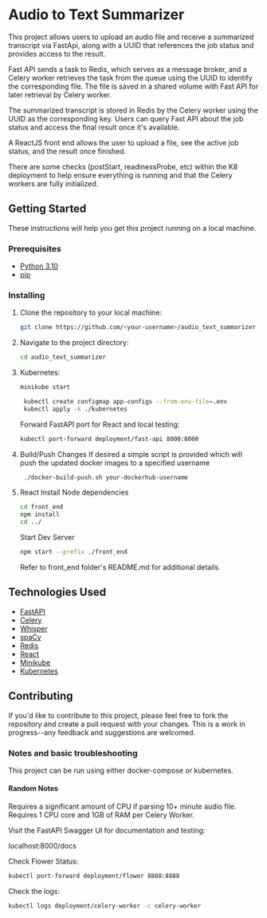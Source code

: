 # Audio to Text Summarizer

This project allows users to upload an audio file and receive a summarized transcript via FastApi,
along with a UUID that references the job status and provides access to the result.

Fast API sends a task to Redis, which serves as a message broker,
and a Celery worker retrieves the task from the queue using the UUID to identify the corresponding file.
The file is saved in a shared volume with Fast API for later retrieval by Celery worker.

The summarized transcript is stored in Redis by the Celery worker using the UUID as the corresponding key.
Users can query Fast API about the job status and access the final result once it's available.

A ReactJS front end allows the user to upload a file, see the active job status, and the result once finished.

There are some checks (postStart, readinessProbe, etc) within the K8 deployment to help ensure everything is running and that the Celery workers are fully initialized. 


## Getting Started

These instructions will help you get this project running on a local machine.

### Prerequisites

- [Python 3.10](https://www.python.org/downloads/)
- [pip](https://pip.pypa.io/en/stable/installation/)

### Installing

1. Clone the repository to your local machine:
   ```bash
   git clone https://github.com/<your-username>/audio_text_summarizer
   ```
2. Navigate to the project directory:
   ```bash
   cd audio_text_summarizer
   ```
3. Kubernetes:
   ```bash
   minikube start
   ```
   ```bash
    kubectl create configmap app-configs --from-env-file=.env 
    kubectl apply -k ./kubernetes
    ```
   Forward FastAPI port for React and local testing:
   ```bash
   kubectl port-forward deployment/fast-api 8000:8000
   ```
4. Build/Push Changes
   If desired a simple script is provided which will push the updated docker images to a specified username
   ```bash
    ./docker-build-push.sh your-dockerhub-username
    ```
5. React
    Install Node dependencies
   ```bash
   cd front_end
   npm install 
   cd ../
   ```
   Start Dev Server    
   ```bash
   npm start --prefix ./front_end
   ```

   Refer to front_end folder's README.md for additional details.
   
## Technologies Used

- [FastAPI](https://fastapi.tiangolo.com/)
- [Celery](https://docs.celeryproject.org/en/stable/)
- [Whisper](https://graphite.readthedocs.io/en/latest/whisper.html)
- [spaCy](https://spacy.io/)
- [Redis](https://redis.io/)
- [React](https://react.dev/)
- [Minikube](https://minikube.sigs.k8s.io/)
- [Kubernetes](https://kubernetes.io/)

## Contributing

If you'd like to contribute to this project, please feel free to fork the repository and create
a pull request with your changes.
This is a work in progress--any feedback and suggestions are welcomed.

### Notes and basic troubleshooting

This project can be run using either docker-compose or kubernetes.

#### Random Notes

Requires a significant amount of CPU if parsing 10+ minute audio file.
Requires 1 CPU core and 1GB of RAM per Celery Worker.

Visit the FastAPI Swagger UI for documentation and testing:

localhost:8000/docs

Check Flower Status:
```bash
kubectl port-forward deployment/flower 8888:8888
```
Check the logs:
```bash
kubectl logs deployment/celery-worker -c celery-worker
```

